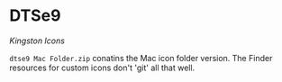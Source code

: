 # DTSe9

_Kingston Icons_

```dtse9 Mac Folder.zip``` conatins the Mac icon folder version. The Finder resources for custom icons don't 'git' all that well.

